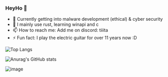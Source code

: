 ### HeyHo 👋

- 🔭 Currently getting into malware development (ethical) & cyber security 
- 🌱 I mainly use rust, learning winapi and c
- 📫 How to reach me: Add me on discord: tiiita
- ⚡ Fun fact: I play the electric guitar for over 11 years now :D

![Top Langs](https://github-readme-stats.vercel.app/api/top-langs/?username=Tiiita&layout=compact&theme=dark)

![Anurag's GitHub stats](https://github-readme-stats.vercel.app/api?username=Tiiita&show_icons=true&theme=dark)

![image](https://github.com/user-attachments/assets/501685f8-4c4c-4d89-a272-64478359970c)

